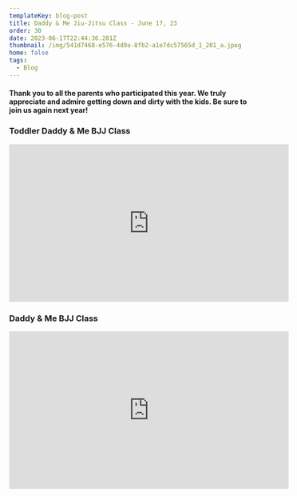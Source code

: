 ```yaml
---
templateKey: blog-post
title: Daddy & Me Jiu-Jitsu Class - June 17, 23
order: 30
date: 2023-06-17T22:44:36.281Z
thumbnail: /img/541d7468-e576-4d9a-8fb2-a1e7dc57565d_1_201_a.jpeg
home: false
tags:
  - Blog
---
```

#### T﻿hank you to all the parents who participated this year. We truly appreciate and admire getting down and dirty with the kids. Be sure to join us again next year!






### T﻿oddler Daddy & Me BJJ Class

<iframe width="560" height="315" src="https://www.youtube.com/embed/dHvK1TnBBUM" title="YouTube video player" frameborder="0" allow="accelerometer; autoplay; clipboard-write; encrypted-media; gyroscope; picture-in-picture; web-share" allowfullscreen></iframe>

### D﻿addy & Me BJJ Class

<iframe width="560" height="315" src="https://www.youtube.com/embed/tnCIr-zY7z8" title="YouTube video player" frameborder="0" allow="accelerometer; autoplay; clipboard-write; encrypted-media; gyroscope; picture-in-picture; web-share" allowfullscreen></iframe>